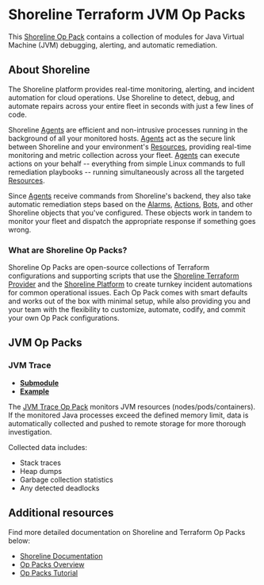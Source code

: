 # Shoreline Terraform JVM Op Packs

This [Shoreline Op Pack](#what-are-shoreline-op-packs) contains a collection of modules for Java Virtual Machine (JVM) debugging, alerting, and automatic remediation.

## About Shoreline

The Shoreline platform provides real-time monitoring, alerting, and incident automation for cloud operations. Use Shoreline to detect, debug, and automate repairs across your entire fleet in seconds with just a few lines of code.

Shoreline [Agents](https://docs.shoreline.io/platform/agents) are efficient and non-intrusive processes running in the background of all your monitored hosts. [Agents](https://docs.shoreline.io/platform/agents) act as the secure link between Shoreline and your environment's [Resources](https://docs.shoreline.io/platform/resources), providing real-time monitoring and metric collection across your fleet. [Agents](https://docs.shoreline.io/platform/agents) can execute actions on your behalf -- everything from simple Linux commands to full remediation playbooks -- running simultaneously across all the targeted [Resources](https://docs.shoreline.io/platform/resources).

Since [Agents](https://docs.shoreline.io/platform/agents) receive commands from Shoreline's backend, they also take automatic remediation steps based on the [Alarms](https://docs.shoreline.io/alarms), [Actions](https://docs.shoreline.io/actions), [Bots](https://docs.shoreline.io/bots), and other Shoreline objects that you've configured. These objects work in tandem to monitor your fleet and dispatch the appropriate response if something goes wrong.

### What are Shoreline Op Packs?

Shoreline Op Packs are open-source collections of Terraform configurations and supporting scripts that use the [Shoreline Terraform Provider](https://registry.terraform.io/providers/shorelinesoftware/shoreline/latest/docs) and the [Shoreline Platform](https://docs.shoreline.io) to create turnkey incident automations for common operational issues. Each Op Pack comes with smart defaults and works out of the box with minimal setup, while also providing you and your team with the flexibility to customize, automate, codify, and commit your own Op Pack configurations.

## JVM Op Packs

### JVM Trace

- **[Submodule](https://registry.terraform.io/modules/terraform-shoreline-modules/jvm-op-pack/shoreline/latest/submodules/jvm-trace)**
- **[Example](https://registry.terraform.io/modules/terraform-shoreline-modules/jvm-op-pack/shoreline/latest/examples/jvm-trace)**

The [JVM Trace Op Pack](https://registry.terraform.io/modules/terraform-shoreline-modules/jvm-op-pack/shoreline/latest/submodules/jvm-trace) monitors JVM resources (nodes/pods/containers). If the monitored Java processes exceed the defined memory limit, data is automatically collected and pushed to remote storage for more thorough investigation.

Collected data includes:

- Stack traces
- Heap dumps
- Garbage collection statistics
- Any detected deadlocks

## Additional resources

Find more detailed documentation on Shoreline and Terraform Op Packs below:

- [Shoreline Documentation](https://docs.shoreline.io/)
- [Op Packs Overview](https://docs.shoreline.io/op/packs)
- [Op Packs Tutorial](https://docs.shoreline.io/op/packs/tutorial)
